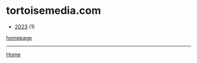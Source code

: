 # tortoisemedia.com

  * [2023](./tortoisemedia-com-2023.md) (1)

[homepage](https://www.tortoisemedia.com/)

----

[Home](../index.md)
